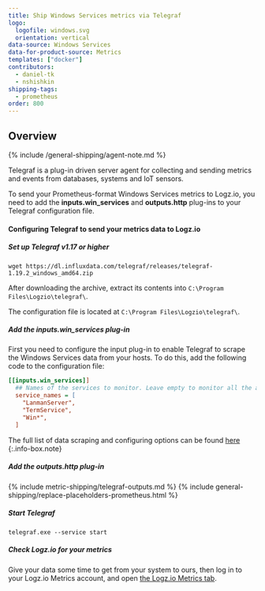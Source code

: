 ```yaml
---
title: Ship Windows Services metrics via Telegraf
logo:
  logofile: windows.svg
  orientation: vertical
data-source: Windows Services 
data-for-product-source: Metrics
templates: ["docker"]
contributors:
  - daniel-tk
  - nshishkin
shipping-tags:  
  - prometheus
order: 800
---
```



## Overview

{% include /general-shipping/agent-note.md %}


Telegraf is a plug-in driven server agent for collecting and sending metrics and events from databases, systems and IoT sensors.

To send your Prometheus-format Windows Services metrics to Logz.io, you need to add the **inputs.win_services** and **outputs.http** plug-ins to your Telegraf configuration file.

#### Configuring Telegraf to send your metrics data to Logz.io

<div class="tasklist">

##### Set up Telegraf v1.17 or higher

```shell
wget https://dl.influxdata.com/telegraf/releases/telegraf-1.19.2_windows_amd64.zip
```

After downloading the archive, extract its contents into `C:\Program Files\Logzio\telegraf\`.

The configuration file is located at `C:\Program Files\Logzio\telegraf\`.
  
##### Add the inputs.win_services plug-in

First you need to configure the input plug-in to enable Telegraf to scrape the Windows Services data from your hosts. To do this, add the following code to the configuration file:

``` ini
[[inputs.win_services]]
  ## Names of the services to monitor. Leave empty to monitor all the available services on the host. Globs accepted.
  service_names = [
    "LanmanServer",
    "TermService",
    "Win*",
  ]
```

<!-- info-box-start:info -->
The full list of data scraping and configuring options can be found [here](https://github.com/influxdata/telegraf/blob/release-1.18/plugins/inputs/win_services/README.md)
{:.info-box.note}
<!-- info-box-end -->

##### Add the outputs.http plug-in
  
{% include metric-shipping/telegraf-outputs.md %}
{% include general-shipping/replace-placeholders-prometheus.html %}
  
##### Start Telegraf

```shell
telegraf.exe --service start
```

##### Check Logz.io for your metrics

Give your data some time to get from your system to ours, then log in to your Logz.io Metrics account, and open [the Logz.io Metrics tab](https://app.logz.io/#/dashboard/metrics/).


</div>

